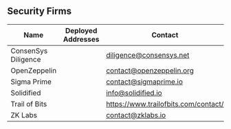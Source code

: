 ## Security Firms

| Name | Deployed Addresses | Contact | More info |
| --- | --- | --- | --- |
| ConsenSys Diligence | | diligence@consensys.net | |
| OpenZeppelin | | contact@openzeppelin.org | |
| Sigma Prime | | contact@sigmaprime.io | |
| Solidified | | info@solidified.io | |
| Trail of Bits | | https://www.trailofbits.com/contact/ | |
| ZK Labs | | contact@zklabs.io | https://zklabs.io |
